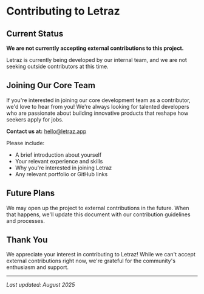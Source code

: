 # Contributing to Letraz

## Current Status

**We are not currently accepting external contributions to this project.**

Letraz is currently being developed by our internal team, and we are not seeking outside contributors at this time.

## Joining Our Core Team

If you're interested in joining our core development team as a contributor, we'd love to hear from you! We're always looking for talented developers who are passionate about building innovative products that reshape how seekers apply for jobs.

**Contact us at:** [hello@letraz.app](mailto:hello@letraz.app)

Please include:
- A brief introduction about yourself
- Your relevant experience and skills
- Why you're interested in joining Letraz
- Any relevant portfolio or GitHub links

## Future Plans

We may open up the project to external contributions in the future. When that happens, we'll update this document with our contribution guidelines and processes.

## Thank You

We appreciate your interest in contributing to Letraz! While we can't accept external contributions right now, we're grateful for the community's enthusiasm and support.

---

*Last updated: August 2025*
